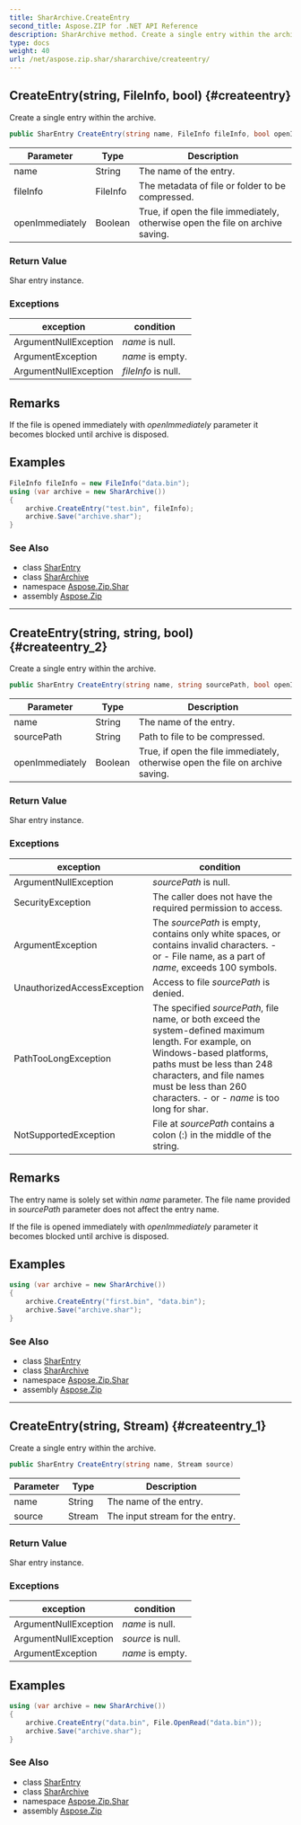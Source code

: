 ```yaml
---
title: SharArchive.CreateEntry
second_title: Aspose.ZIP for .NET API Reference
description: SharArchive method. Create a single entry within the archive
type: docs
weight: 40
url: /net/aspose.zip.shar/shararchive/createentry/
---
```

## CreateEntry(string, FileInfo, bool) {#createentry}

Create a single entry within the archive.

```csharp
public SharEntry CreateEntry(string name, FileInfo fileInfo, bool openImmediately = false)
```

| Parameter | Type | Description |
| --- | --- | --- |
| name | String | The name of the entry. |
| fileInfo | FileInfo | The metadata of file or folder to be compressed. |
| openImmediately | Boolean | True, if open the file immediately, otherwise open the file on archive saving. |

### Return Value

Shar entry instance.

### Exceptions

| exception | condition |
| --- | --- |
| ArgumentNullException | *name* is null. |
| ArgumentException | *name* is empty. |
| ArgumentNullException | *fileInfo* is null. |

## Remarks

If the file is opened immediately with *openImmediately* parameter it becomes blocked until archive is disposed.

## Examples

```csharp
FileInfo fileInfo = new FileInfo("data.bin");
using (var archive = new SharArchive())
{
    archive.CreateEntry("test.bin", fileInfo);
    archive.Save("archive.shar");
}
```

### See Also

* class [SharEntry](../../sharentry/)
* class [SharArchive](../)
* namespace [Aspose.Zip.Shar](../../shararchive/)
* assembly [Aspose.Zip](../../../)

---

## CreateEntry(string, string, bool) {#createentry_2}

Create a single entry within the archive.

```csharp
public SharEntry CreateEntry(string name, string sourcePath, bool openImmediately = false)
```

| Parameter | Type | Description |
| --- | --- | --- |
| name | String | The name of the entry. |
| sourcePath | String | Path to file to be compressed. |
| openImmediately | Boolean | True, if open the file immediately, otherwise open the file on archive saving. |

### Return Value

Shar entry instance.

### Exceptions

| exception | condition |
| --- | --- |
| ArgumentNullException | *sourcePath* is null. |
| SecurityException | The caller does not have the required permission to access. |
| ArgumentException | The *sourcePath* is empty, contains only white spaces, or contains invalid characters. - or - File name, as a part of *name*, exceeds 100 symbols. |
| UnauthorizedAccessException | Access to file *sourcePath* is denied. |
| PathTooLongException | The specified *sourcePath*, file name, or both exceed the system-defined maximum length. For example, on Windows-based platforms, paths must be less than 248 characters, and file names must be less than 260 characters. - or - *name* is too long for shar. |
| NotSupportedException | File at *sourcePath* contains a colon (:) in the middle of the string. |

## Remarks

The entry name is solely set within *name* parameter. The file name provided in *sourcePath* parameter does not affect the entry name.

If the file is opened immediately with *openImmediately* parameter it becomes blocked until archive is disposed.

## Examples

```csharp
using (var archive = new SharArchive())
{
    archive.CreateEntry("first.bin", "data.bin");
    archive.Save("archive.shar");
}
```

### See Also

* class [SharEntry](../../sharentry/)
* class [SharArchive](../)
* namespace [Aspose.Zip.Shar](../../shararchive/)
* assembly [Aspose.Zip](../../../)

---

## CreateEntry(string, Stream) {#createentry_1}

Create a single entry within the archive.

```csharp
public SharEntry CreateEntry(string name, Stream source)
```

| Parameter | Type | Description |
| --- | --- | --- |
| name | String | The name of the entry. |
| source | Stream | The input stream for the entry. |

### Return Value

Shar entry instance.

### Exceptions

| exception | condition |
| --- | --- |
| ArgumentNullException | *name* is null. |
| ArgumentNullException | *source* is null. |
| ArgumentException | *name* is empty. |

## Examples

```csharp
using (var archive = new SharArchive())
{
    archive.CreateEntry("data.bin", File.OpenRead("data.bin"));
    archive.Save("archive.shar");
}
```

### See Also

* class [SharEntry](../../sharentry/)
* class [SharArchive](../)
* namespace [Aspose.Zip.Shar](../../shararchive/)
* assembly [Aspose.Zip](../../../)


